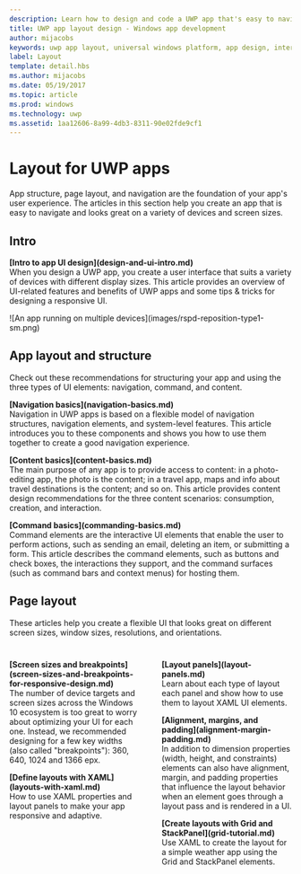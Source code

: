 ```yaml
---
description: Learn how to design and code a UWP app that's easy to navigate and looks great on a variety of devices and screen sizes.
title: UWP app layout design - Windows app development
author: mijacobs
keywords: uwp app layout, universal windows platform, app design, interface
label: Layout
template: detail.hbs
ms.author: mijacobs
ms.date: 05/19/2017
ms.topic: article
ms.prod: windows
ms.technology: uwp
ms.assetid: 1aa12606-8a99-4db3-8311-90e02fde9cf1
---
```

# Layout for UWP apps
<link rel="stylesheet" href="https://az835927.vo.msecnd.net/sites/uwp/Resources/css/custom.css"> 


App structure, page layout, and navigation are the foundation of your app's user experience. The articles in this section help you create an app that is easy to navigate and looks great on a variety of devices and screen sizes.

## Intro

<div class="side-by-side">
<div class="side-by-side-content">
  <div class="side-by-side-content-left">
  <p><b>[Intro to app UI design](design-and-ui-intro.md)</b><br />
   When you design a UWP app, you create a user interface that suits a variety of devices with different display sizes. This article provides an overview of UI-related features and benefits of UWP apps and some tips & tricks for designing a responsive UI. </p>
  </div>
  <div class="side-by-side-content-right">
    ![An app running on multiple devices](images/rspd-reposition-type1-sm.png)
  </div>
</div>
</div>

## App layout and structure
Check out these recommendations for structuring your app and using the three types of UI elements: navigation, command, and content.

<div class="side-by-side">
<div class="side-by-side-content">
  <div class="side-by-side-content-left">
<p>
<b>[Navigation basics](navigation-basics.md)</b><br/>
Navigation in UWP apps is based on a flexible model of navigation structures, navigation elements, and system-level features. This article introduces you to these components and shows you how to use them together to create a good navigation experience.
</p>
<p>
<b>[Content basics](content-basics.md)</b><br/>
The main purpose of any app is to provide access to content: in a photo-editing app, the photo is the content; in a travel app, maps and info about travel destinations is the content; and so on. This article provides content design recommendations for the three content scenarios: consumption, creation, and interaction.
</p> 
  </div>
  <div class="side-by-side-content-right">
<p><b>[Command basics](commanding-basics.md)</b> <br />
Command elements are the interactive UI elements that enable the user to perform actions, such as sending an email, deleting an item, or submitting a form. This article describes the command elements, such as buttons and check boxes, the interactions they support, and the command surfaces (such as command bars and context menus) for hosting them.</p>
  </div>
</div>
</div>

## Page layout 
These articles help you create a flexible UI that looks great on different screen sizes, window sizes, resolutions, and orientations. 

<div style="column-count: 2; column-gap: 40px; margin-top: 40px;">

<div style="-webkit-column-break-inside: avoid; page-break-inside: avoid; break-inside: avoid;">
<p style="margin-top: 0px; padding-top: 0px;"><b>[Screen sizes and breakpoints](screen-sizes-and-breakpoints-for-responsive-design.md)</b><br/>
 The number of device targets and screen sizes across the Windows 10 ecosystem is too great to worry about optimizing your UI for each one. Instead, we recommended designing for a few key widths (also called "breakpoints"): 360, 640, 1024 and 1366 epx.</p>
</div>

<div style="-webkit-column-break-inside: avoid; page-break-inside: avoid; break-inside: avoid;">
  <p><b>[Define layouts with XAML](layouts-with-xaml.md)</b> <br/>
 How to use XAML properties and layout panels to make your app responsive and adaptive.</p>
</div>
<div style="-webkit-column-break-inside: avoid; page-break-inside: avoid; break-inside: avoid;">
   <p><b>[Layout panels](layout-panels.md)</b> <br />
   Learn about each type of layout each panel and show how to use them to layout XAML UI elements.</p> 
</div>
<div style="-webkit-column-break-inside: avoid; page-break-inside: avoid; break-inside: avoid;">
 <p><b>[Alignment, margins, and padding](alignment-margin-padding.md)</b> <br />
 In addition to dimension properties (width, height, and constraints) elements can also have alignment, margin, and padding properties that influence the layout behavior when an element goes through a layout pass and is rendered in a UI.</p> 
</div>
<div style="-webkit-column-break-inside: avoid; page-break-inside: avoid; break-inside: avoid;">
 <p><b>[Create layouts with Grid and StackPanel](grid-tutorial.md)</b> <br />
   Use XAML to create the layout for a simple weather app using the Grid and StackPanel elements. </p> 
</div>

</div>



